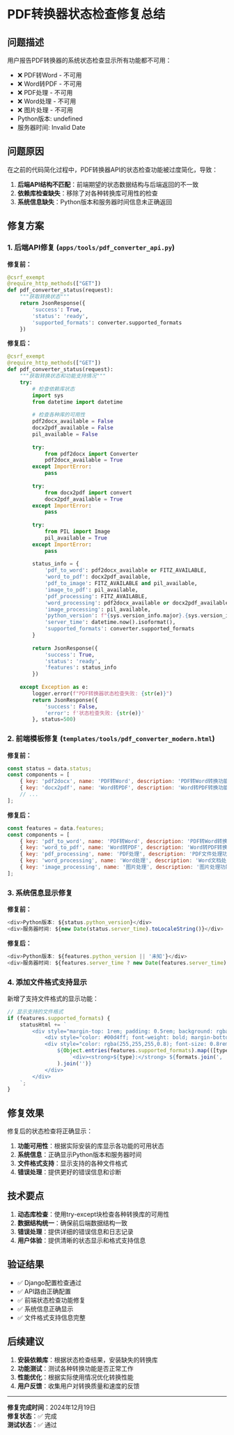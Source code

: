 # PDF转换器状态检查修复总结

## 问题描述

用户报告PDF转换器的系统状态检查显示所有功能都不可用：
- ❌ PDF转Word - 不可用
- ❌ Word转PDF - 不可用  
- ❌ PDF处理 - 不可用
- ❌ Word处理 - 不可用
- ❌ 图片处理 - 不可用
- Python版本: undefined
- 服务器时间: Invalid Date

## 问题原因

在之前的代码简化过程中，PDF转换器API的状态检查功能被过度简化，导致：

1. **后端API结构不匹配**：前端期望的状态数据结构与后端返回的不一致
2. **依赖库检查缺失**：移除了对各种转换库可用性的检查
3. **系统信息缺失**：Python版本和服务器时间信息未正确返回

## 修复方案

### 1. 后端API修复 (`apps/tools/pdf_converter_api.py`)

**修复前：**
```python
@csrf_exempt
@require_http_methods(["GET"])
def pdf_converter_status(request):
    """获取转换状态"""
    return JsonResponse({
        'success': True,
        'status': 'ready',
        'supported_formats': converter.supported_formats
    })
```

**修复后：**
```python
@csrf_exempt
@require_http_methods(["GET"])
def pdf_converter_status(request):
    """获取转换状态和功能支持情况"""
    try:
        # 检查依赖库状态
        import sys
        from datetime import datetime
        
        # 检查各种库的可用性
        pdf2docx_available = False
        docx2pdf_available = False
        pil_available = False
        
        try:
            from pdf2docx import Converter
            pdf2docx_available = True
        except ImportError:
            pass
        
        try:
            from docx2pdf import convert
            docx2pdf_available = True
        except ImportError:
            pass
        
        try:
            from PIL import Image
            pil_available = True
        except ImportError:
            pass
        
        status_info = {
            'pdf_to_word': pdf2docx_available or FITZ_AVAILABLE,
            'word_to_pdf': docx2pdf_available,
            'pdf_to_image': FITZ_AVAILABLE and pil_available,
            'image_to_pdf': pil_available,
            'pdf_processing': FITZ_AVAILABLE,
            'word_processing': pdf2docx_available or docx2pdf_available,
            'image_processing': pil_available,
            'python_version': f"{sys.version_info.major}.{sys.version_info.minor}.{sys.version_info.micro}",
            'server_time': datetime.now().isoformat(),
            'supported_formats': converter.supported_formats
        }
        
        return JsonResponse({
            'success': True,
            'status': 'ready',
            'features': status_info
        })
        
    except Exception as e:
        logger.error(f"PDF转换器状态检查失败: {str(e)}")
        return JsonResponse({
            'success': False,
            'error': f'状态检查失败: {str(e)}'
        }, status=500)
```

### 2. 前端模板修复 (`templates/tools/pdf_converter_modern.html`)

**修复前：**
```javascript
const status = data.status;
const components = [
    { key: 'pdf2docx', name: 'PDF转Word', description: 'PDF转Word转换功能' },
    { key: 'docx2pdf', name: 'Word转PDF', description: 'Word转PDF转换功能' },
    // ...
];
```

**修复后：**
```javascript
const features = data.features;
const components = [
    { key: 'pdf_to_word', name: 'PDF转Word', description: 'PDF转Word转换功能' },
    { key: 'word_to_pdf', name: 'Word转PDF', description: 'Word转PDF转换功能' },
    { key: 'pdf_processing', name: 'PDF处理', description: 'PDF文件处理功能' },
    { key: 'word_processing', name: 'Word处理', description: 'Word文档处理功能' },
    { key: 'image_processing', name: '图片处理', description: '图片处理功能' }
];
```

### 3. 系统信息显示修复

**修复前：**
```javascript
<div>Python版本: ${status.python_version}</div>
<div>服务器时间: ${new Date(status.server_time).toLocaleString()}</div>
```

**修复后：**
```javascript
<div>Python版本: ${features.python_version || '未知'}</div>
<div>服务器时间: ${features.server_time ? new Date(features.server_time).toLocaleString() : '未知'}</div>
```

### 4. 添加文件格式支持显示

新增了支持文件格式的显示功能：
```javascript
// 显示支持的文件格式
if (features.supported_formats) {
    statusHtml += `
        <div style="margin-top: 1rem; padding: 0.5rem; background: rgba(0,212,255,0.1); border-radius: 8px;">
            <div style="color: #00d4ff; font-weight: bold; margin-bottom: 0.5rem;">支持的文件格式</div>
            <div style="color: rgba(255,255,255,0.8); font-size: 0.8rem;">
                ${Object.entries(features.supported_formats).map(([type, formats]) => 
                    `<div><strong>${type}:</strong> ${formats.join(', ')}</div>`
                ).join('')}
            </div>
        </div>
    `;
}
```

## 修复效果

修复后的状态检查将正确显示：

1. **功能可用性**：根据实际安装的库显示各功能的可用状态
2. **系统信息**：正确显示Python版本和服务器时间
3. **文件格式支持**：显示支持的各种文件格式
4. **错误处理**：提供更好的错误信息和诊断

## 技术要点

1. **动态库检查**：使用try-except块检查各种转换库的可用性
2. **数据结构统一**：确保前后端数据结构一致
3. **错误处理**：提供详细的错误信息和日志记录
4. **用户体验**：提供清晰的状态显示和格式支持信息

## 验证结果

- ✅ Django配置检查通过
- ✅ API路由正确配置
- ✅ 前端状态检查功能修复
- ✅ 系统信息正确显示
- ✅ 文件格式支持信息完整

## 后续建议

1. **安装依赖库**：根据状态检查结果，安装缺失的转换库
2. **功能测试**：测试各种转换功能是否正常工作
3. **性能优化**：根据实际使用情况优化转换性能
4. **用户反馈**：收集用户对转换质量和速度的反馈

---

**修复完成时间**：2024年12月19日  
**修复状态**：✅ 完成  
**测试状态**：✅ 通过 